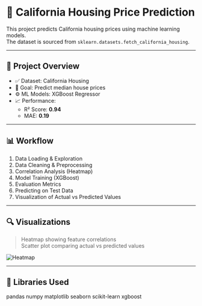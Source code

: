 # 🏡 California Housing Price Prediction

This project predicts California housing prices using machine learning models.  
The dataset is sourced from `sklearn.datasets.fetch_california_housing`.

---

## 📌 Project Overview

- ✅ Dataset: California Housing
- 🎯 Goal: Predict median house prices
- ⚙️ ML Models:  XGBoost Regressor
- 📈 Performance:
  - R² Score: **0.94**
  - MAE: **0.19**

---

## 📊 Workflow

1. Data Loading & Exploration
2. Data Cleaning & Preprocessing
3. Correlation Analysis (Heatmap)
4. Model Training (XGBoost)
5. Evaluation Metrics
6. Predicting on Test Data
7. Visualization of Actual vs Predicted Values

---

## 🔍 Visualizations

> Heatmap showing feature correlations  
> Scatter plot comparing actual vs predicted values

![Heatmap](images/heatmap.png)

---

## 🧪 Libraries Used

pandas
numpy
matplotlib
seaborn
scikit-learn
xgboost

